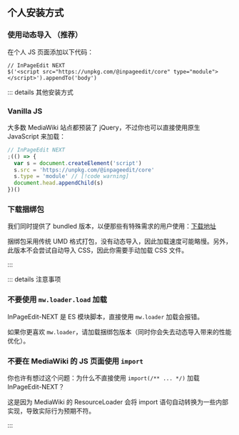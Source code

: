 ## 个人安装方式

### 使用动态导入 （推荐）

在个人 JS 页面添加以下代码：

```js{2} [123]
// InPageEdit NEXT
$('<script src="https://unpkg.com/@inpageedit/core" type="module"></script>').appendTo('body')
```

::: details 其他安装方式

### Vanilla JS

大多数 MediaWiki 站点都预装了 jQuery，不过你也可以直接使用原生 JavaScript 来加载：

```js
// InPageEdit NEXT
;(() => {
  var s = document.createElement('script')
  s.src = 'https://unpkg.com/@inpageedit/core'
  s.type = 'module' // [!code warning]
  document.head.appendChild(s)
})()
```

### 下载捆绑包

我们同时提供了 bundled 版本，以便那些有特殊需求的用户使用：[下载地址](https://unpkg.com/@inpageedit/core/lib/)

捆绑包采用传统 UMD 格式打包，没有动态导入，因此加载速度可能略慢。另外，此版本不会尝试自动导入 CSS，因此你需要手动加载 CSS 文件。

:::

::: details 注意事项

### 不要使用 `mw.loader.load` 加载

InPageEdit-NEXT 是 ES 模块脚本，直接使用 `mw.loader` 加载会报错。

如果你更喜欢 `mw.loader`，请加载捆绑包版本（同时你会失去动态导入带来的性能优化）。

### 不要在 MediaWiki 的 JS 页面使用 `import`

你也许有想过这个问题：为什么不直接使用 `import(/** ... */)` 加载 InPageEdit-NEXT？

这是因为 MediaWiki 的 ResourceLoader 会将 import 语句自动转换为一些内部实现，导致实际行为预期不符。

:::
